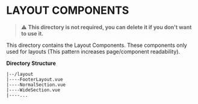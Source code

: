 # LAYOUT COMPONENTS

> ⚠ **This directory is not required, you can delete it if you don't want to use it.**

This directory contains the Layout Components. These components only used for layouts (This pattern increases page/component readability).

**Directory Structure**
```
|--/layout
|----FooterLayout.vue
|----NormalSection.vue
|----WideSection.vue
|----...
```

